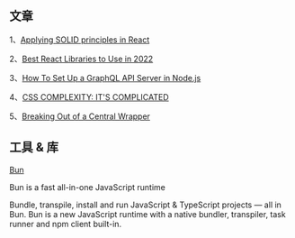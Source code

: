 ## 文章

1、[Applying SOLID principles in React](https://konstantinlebedev.com/solid-in-react/)

2、[Best React Libraries to Use in 2022](https://www.reddit.com/r/reactjs/comments/vxklim/best_react_libraries_to_use_in_2022/)

3、[How To Set Up a GraphQL API Server in Node.js](https://www.taniarascia.com/graphql-server-node/)

4、[CSS COMPLEXITY: IT'S COMPLICATED](https://www.projectwallace.com/blog/css-complexity)

5、[Breaking Out of a Central Wrapper](https://css-irl.info/breaking-out-of-a-central-wrapper/)

## 工具 & 库

[Bun](https://bun.sh/)

Bun is a fast all-in-one JavaScript runtime

Bundle, transpile, install and run JavaScript & TypeScript projects — all in Bun. Bun is a new JavaScript runtime with a native bundler, transpiler, task runner and npm client built-in.

